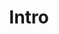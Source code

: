 ---
title: Intro
cover-photo: _img/banner.jpg
cover-photo-alt: example cover photo
auto-header: none
icon: fa-comment
order: 1
---